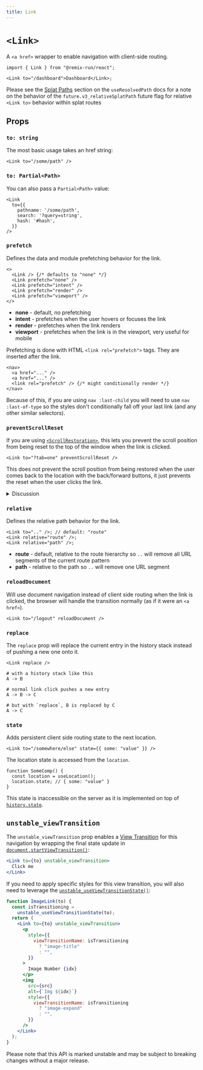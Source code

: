 ```yaml
---
title: Link
---
```


# `<Link>`

A `<a href>` wrapper to enable navigation with client-side routing.

```tsx
import { Link } from "@remix-run/react";

<Link to="/dashboard">Dashboard</Link>;
```

<docs-info>Please see the [Splat Paths][relativesplatpath] section on the `useResolvedPath` docs for a note on the behavior of the `future.v3_relativeSplatPath` future flag for relative `<Link to>` behavior within splat routes</docs-info>

## Props

### `to: string`
The most basic usage takes an href string:
```tsx
<Link to="/some/path" />
```

### `to: Partial<Path>`
You can also pass a `Partial<Path>` value:
```tsx
<Link
  to={{
    pathname: '/some/path',
    search: '?query=string',
    hash: '#hash',
  }}
/>
```

### `prefetch`

Defines the data and module prefetching behavior for the link.

```tsx
<>
  <Link /> {/* defaults to "none" */}
  <Link prefetch="none" />
  <Link prefetch="intent" />
  <Link prefetch="render" />
  <Link prefetch="viewport" />
</>
```

- **none** - default, no prefetching
- **intent** - prefetches when the user hovers or focuses the link
- **render** - prefetches when the link renders
- **viewport** - prefetches when the link is in the viewport, very useful for mobile

Prefetching is done with HTML `<link rel="prefetch">` tags. They are inserted after the link.

```tsx
<nav>
  <a href="..." />
  <a href="..." />
  <link rel="prefetch" /> {/* might conditionally render */}
</nav>
```

Because of this, if you are using `nav :last-child` you will need to use `nav :last-of-type` so the styles don't conditionally fall off your last link (and any other similar selectors).

### `preventScrollReset`

If you are using [`<ScrollRestoration>`][scroll-restoration-component], this lets you prevent the scroll position from being reset to the top of the window when the link is clicked.

```tsx
<Link to="?tab=one" preventScrollReset />
```

This does not prevent the scroll position from being restored when the user comes back to the location with the back/forward buttons, it just prevents the reset when the user clicks the link.

<details>

<summary>Discussion</summary>

An example when you might want this behavior is a list of tabs that manipulate the url search params that aren't at the top of the page. You wouldn't want the scroll position to jump up to the top because it might scroll the toggled content out of the viewport!

```text
      ┌─────────────────────────┐
      │                         ├──┐
      │                         │  │
      │                         │  │ scrolled
      │                         │  │ out of view
      │                         │  │
      │                         │ ◄┘
    ┌─┴─────────────────────────┴─┐
    │                             ├─┐
    │                             │ │ viewport
    │   ┌─────────────────────┐   │ │
    │   │  tab   tab   tab    │   │ │
    │   ├─────────────────────┤   │ │
    │   │                     │   │ │
    │   │                     │   │ │
    │   │ content             │   │ │
    │   │                     │   │ │
    │   │                     │   │ │
    │   └─────────────────────┘   │ │
    │                             │◄┘
    └─────────────────────────────┘

```

</details>

### `relative`

Defines the relative path behavior for the link.

```tsx
<Link to=".." />; // default: "route"
<Link relative="route" />;
<Link relative="path" />;
```

- **route** - default, relative to the route hierarchy so `..` will remove all URL segments of the current route pattern
- **path** - relative to the path so `..` will remove one URL segment

### `reloadDocument`

Will use document navigation instead of client side routing when the link is clicked, the browser will handle the transition normally (as if it were an `<a href>`).

```tsx
<Link to="/logout" reloadDocument />
```

### `replace`

The `replace` prop will replace the current entry in the history stack instead of pushing a new one onto it.

```tsx
<Link replace />
```

```
# with a history stack like this
A -> B

# normal link click pushes a new entry
A -> B -> C

# but with `replace`, B is replaced by C
A -> C
```

### `state`

Adds persistent client side routing state to the next location.

```tsx
<Link to="/somewhere/else" state={{ some: "value" }} />
```

The location state is accessed from the `location`.

```tsx
function SomeComp() {
  const location = useLocation();
  location.state; // { some: "value" }
}
```

This state is inaccessible on the server as it is implemented on top of [`history.state`][history-state].

## `unstable_viewTransition`

The `unstable_viewTransition` prop enables a [View Transition][view-transitions] for this navigation by wrapping the final state update in [`document.startViewTransition()`][document-start-view-transition]:

```jsx
<Link to={to} unstable_viewTransition>
  Click me
</Link>
```

If you need to apply specific styles for this view transition, you will also need to leverage the [`unstable_useViewTransitionState()`][use-view-transition-state]:

```jsx
function ImageLink(to) {
  const isTransitioning =
    unstable_useViewTransitionState(to);
  return (
    <Link to={to} unstable_viewTransition>
      <p
        style={{
          viewTransitionName: isTransitioning
            ? "image-title"
            : "",
        }}
      >
        Image Number {idx}
      </p>
      <img
        src={src}
        alt={`Img ${idx}`}
        style={{
          viewTransitionName: isTransitioning
            ? "image-expand"
            : "",
        }}
      />
    </Link>
  );
}
```

<docs-warning>
Please note that this API is marked unstable and may be subject to breaking changes without a major release.
</docs-warning>

[scroll-restoration-component]: ./scroll-restoration
[history-state]: https://developer.mozilla.org/en-US/docs/Web/API/History/state
[view-transitions]: https://developer.mozilla.org/en-US/docs/Web/API/View_Transitions_API
[document-start-view-transition]: https://developer.mozilla.org/en-US/docs/Web/API/Document/startViewTransition
[use-view-transition-state]: ../hooks/use-view-transition-state
[relativesplatpath]: ../hooks/use-resolved-path#splat-paths
